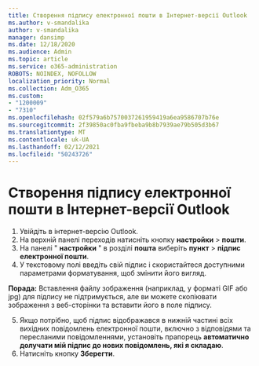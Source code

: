 ```yaml
---
title: Створення підпису електронної пошти в Інтернет-версії Outlook
ms.author: v-smandalika
author: v-smandalika
manager: dansimp
ms.date: 12/18/2020
ms.audience: Admin
ms.topic: article
ms.service: o365-administration
ROBOTS: NOINDEX, NOFOLLOW
localization_priority: Normal
ms.collection: Adm_O365
ms.custom:
- "1200009"
- "7310"
ms.openlocfilehash: 02f579a6b7570037261959419a6ea9586707b76e
ms.sourcegitcommit: 2f39850ac0fba9fbeba9b8b7939ae79b505d3b67
ms.translationtype: MT
ms.contentlocale: uk-UA
ms.lasthandoff: 02/12/2021
ms.locfileid: "50243726"
---
```

# <a name="create-an-email-signature-in-outlook-on-the-web"></a>Створення підпису електронної пошти в Інтернет-версії Outlook

1. Увійдіть в інтернет-версію Outlook.
2. На верхній панелі переходів натисніть кнопку **настройки**  >  **пошти**.
3. На панелі " **настройки** " в розділі **пошта** виберіть **пункт**  >  **підпис електронної пошти**.
4. У текстовому полі введіть свій підпис і скористайтеся доступними параметрами форматування, щоб змінити його вигляд.

**Порада:** Вставлення файлу зображення (наприклад, у форматі GIF або jpg) для підпису не підтримується, але ви можете скопіювати зображення з веб-сторінки та вставити його в поле підпису.

5. Якщо потрібно, щоб підпис відображався в нижній частині всіх вихідних повідомлень електронної пошти, включно з відповідями та пересланими повідомленнями, установіть прапорець **автоматично долучати мій підпис до нових повідомлень, які я складаю**.
6. Натисніть кнопку **Зберегти**.
